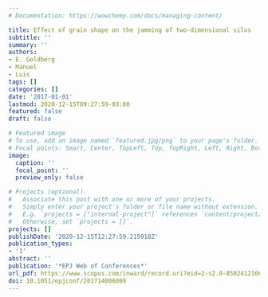 ```yaml
---
# Documentation: https://wowchemy.com/docs/managing-content/

title: Effect of grain shape on the jamming of two-dimensional silos
subtitle: ''
summary: ''
authors:
- E. Goldberg
- Manuel
- Luis
tags: []
categories: []
date: '2017-01-01'
lastmod: 2020-12-15T09:27:59-03:00
featured: false
draft: false

# Featured image
# To use, add an image named `featured.jpg/png` to your page's folder.
# Focal points: Smart, Center, TopLeft, Top, TopRight, Left, Right, BottomLeft, Bottom, BottomRight.
image:
  caption: ''
  focal_point: ''
  preview_only: false

# Projects (optional).
#   Associate this post with one or more of your projects.
#   Simply enter your project's folder or file name without extension.
#   E.g. `projects = ["internal-project"]` references `content/project/deep-learning/index.md`.
#   Otherwise, set `projects = []`.
projects: []
publishDate: '2020-12-15T12:27:59.215918Z'
publication_types:
- '1'
abstract: ''
publication: '*EPJ Web of Conferences*'
url_pdf: https://www.scopus.com/inward/record.uri?eid=2-s2.0-85024121665&doi=10.1051%2fepjconf%2f201714006009&partnerID=40&md5=8549fc1c1e0d2e9d225ad3ee55890e95
doi: 10.1051/epjconf/201714006009
---
```

